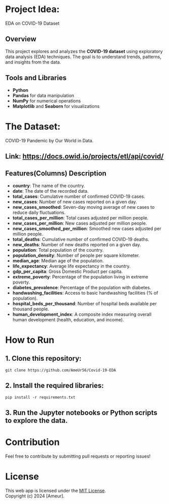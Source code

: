 # Project Idea: 
EDA on COVID-19 Dataset

## Overview  
This project explores and analyzes the **COVID-19 dataset** using exploratory data analysis (EDA) techniques. The goal is to understand trends, patterns, and insights from the data.  

## Tools and Libraries  
- **Python**  
- **Pandas** for data manipulation  
- **NumPy** for numerical operations  
- **Matplotlib** and **Seaborn** for visualizations  

# The Dataset: 
COVID-19 Pandemic by Our World in Data. 

## **Link**: https://docs.owid.io/projects/etl/api/covid/

## Features(Columns) Description
- **country**: The name of the country.
- **date**: The date of the recorded data.
- **total_cases**: Cumulative number of confirmed COVID-19 cases.
- **new_cases**: Number of new cases reported on a given day.
- **new_cases_smoothed**: Seven-day moving average of new cases to reduce daily fluctuations.
- **total_cases_per_million**: Total cases adjusted per million people.
- **new_cases_per_million**: New cases adjusted per million people.
- **new_cases_smoothed_per_million**: Smoothed new cases adjusted per million people.
- **total_deaths**: Cumulative number of confirmed COVID-19 deaths.
- **new_deaths**: Number of new deaths reported on a given day.
- **population**: Total population of the country.
- **population_density**: Number of people per square kilometer.
- **median_age**: Median age of the population.
- **life_expectancy**: Average life expectancy in the country.
- **gdp_per_capita**: Gross Domestic Product per capita.
- **extreme_poverty**: Percentage of the population living in extreme poverty.
- **diabetes_prevalence**: Percentage of the population with diabetes.
- **handwashing_facilities**: Access to basic handwashing facilities (% of population).
- **hospital_beds_per_thousand**: Number of hospital beds available per thousand people.
- **human_development_index**: A composite index measuring overall human development (health, education, and income).

# How to Run  

## 1. Clone this repository:  
```
git clone https://github.com/AmeUr56/Covid-19-EDA
```

## 2. Install the required libraries:
```
pip install -r requirements.txt  
```

## 3. Run the Jupyter notebooks or Python scripts to explore the data.

# Contribution
Feel free to contribute by submitting pull requests or reporting issues!

# License
This web app is licensed under the [MIT License](./LICENSE.md).  
Copyright (c) 2024 [Ameur].